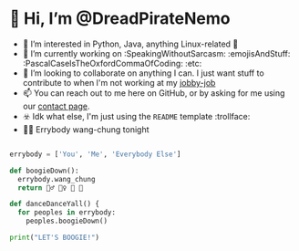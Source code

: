 # 👋 Hi, I’m @DreadPirateNemo

- 👀 I’m interested in Python, Java, anything Linux-related 🤷 
- 🌱 I’m currently working on :SpeakingWithoutSarcasm: :emojisAndStuff: :PascalCaseIsTheOxfordCommaOfCoding: :etc: 
- 💞️ I’m looking to collaborate on anything I can. I just want stuff to contribute to when I'm not working at my [jobby-job](https://www.millennialassistants.net/)
- 📫 You can reach out to me here on GitHub, or by asking for me using our [contact page](https://www.millennialassistants.net/contact).
- ☣️ Idk what else, I'm just using the ```README``` template :trollface:
- 👯‍♂️ Errybody wang-chung tonight

```python

errybody = ['You', 'Me', 'Everybody Else']

def boogieDown():
  errybody.wang_chung
  return 👯‍♂️ 👯‍♀️ 🕺 💃

def danceDanceYall() {
  for peoples in errybody:
    peoples.boogieDown()

print("LET'S BOOGIE!")
```

